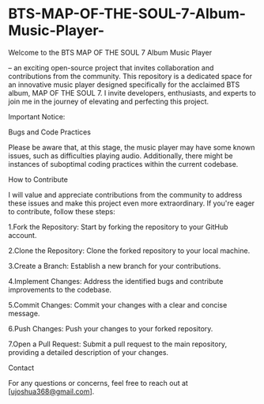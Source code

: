 # BTS-MAP-OF-THE-SOUL-7-Album-Music-Player-
Welcome to the BTS MAP OF THE SOUL 7 Album Music Player 

– an exciting open-source project that invites collaboration and contributions from the community. This repository is a dedicated space for an innovative music player designed specifically for the acclaimed BTS album, MAP OF THE SOUL 7. I invite developers, enthusiasts, and experts to join me in the journey of elevating and perfecting this project.

Important Notice: 

Bugs and Code Practices

Please be aware that, at this stage, the music player may have some known issues, such as difficulties playing audio. Additionally, there might be instances of suboptimal coding practices within the current codebase.

How to Contribute

I will value and appreciate contributions from the community to address these issues and make this project even more extraordinary. If you're eager to contribute, follow these steps:

1.Fork the Repository: Start by forking the repository to your GitHub account.

2.Clone the Repository: Clone the forked repository to your local machine.

3.Create a Branch: Establish a new branch for your contributions.

4.Implement Changes: Address the identified bugs and contribute improvements to the codebase.

5.Commit Changes: Commit your changes with a clear and concise message.

6.Push Changes: Push your changes to your forked repository.

7.Open a Pull Request: Submit a pull request to the main repository, providing a detailed description of your changes.

Contact

For any questions or concerns, feel free to reach out at [ujoshua368@gmail.com].


